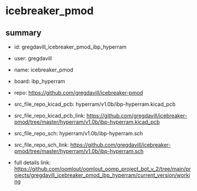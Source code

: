 # icebreaker_pmod
 
## summary 
* id: gregdavill_icebreaker_pmod_ibp_hyperram
* user: gregdavill
* name: icebreaker_pmod
* board: ibp_hyperram
* repo: https://github.com/gregdavill/icebreaker-pmod
* src_file_repo_kicad_pcb: hyperram/v1.0b/ibp-hyperram.kicad_pcb
* src_file_repo_kicad_pcb_link: https://github.com/gregdavill/icebreaker-pmod/tree/master/hyperram/v1.0b/ibp-hyperram.kicad_pcb


* src_file_repo_sch: hyperram/v1.0b/ibp-hyperram.sch
* src_file_repo_sch_link: https://github.com/gregdavill/icebreaker-pmod/tree/master/hyperram/v1.0b/ibp-hyperram.sch
* full details link: https://github.com/oomlout/oomlout_oomp_project_bot_v_2/tree/main/projects/gregdavill_icebreaker_pmod_ibp_hyperram/current_version/working  







